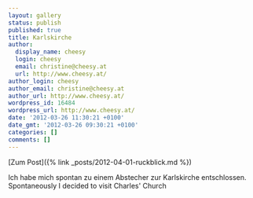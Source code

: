 ```yaml
---
layout: gallery
status: publish
published: true
title: Karlskirche
author:
  display_name: cheesy
  login: cheesy
  email: christine@cheesy.at
  url: http://www.cheesy.at/
author_login: cheesy
author_email: christine@cheesy.at
author_url: http://www.cheesy.at/
wordpress_id: 16484
wordpress_url: http://www.cheesy.at/
date: '2012-03-26 11:30:21 +0100'
date_gmt: '2012-03-26 09:30:21 +0100'
categories: []
comments: []
---
```


[Zum Post]({% link _posts/2012-04-01-ruckblick.md %})
<!--:de-->Ich habe mich spontan zu einem Abstecher zur Karlskirche entschlossen.
<!--:--><!--:en-->Spontaneously I decided to visit Charles' Church
<!--:-->
